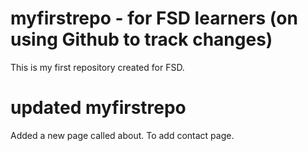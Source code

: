 # myfirstrepo - for FSD learners (on using Github to track changes)
This is my first repository created for FSD.

# updated myfirstrepo
Added a new page called about.
To add contact page.

